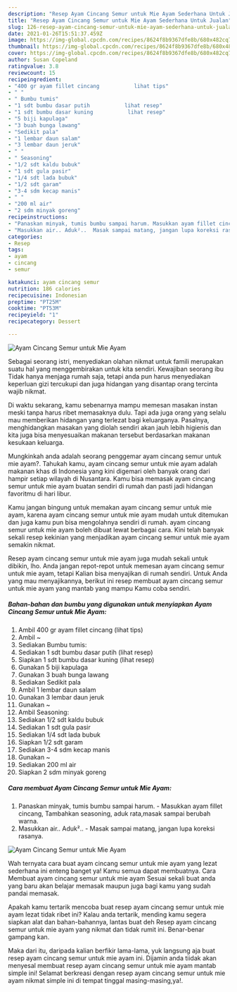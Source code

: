 ```yaml
---
description: "Resep Ayam Cincang Semur untuk Mie Ayam Sederhana Untuk Jualan"
title: "Resep Ayam Cincang Semur untuk Mie Ayam Sederhana Untuk Jualan"
slug: 126-resep-ayam-cincang-semur-untuk-mie-ayam-sederhana-untuk-jualan
date: 2021-01-26T15:51:37.459Z
image: https://img-global.cpcdn.com/recipes/8624f8b9367dfe8b/680x482cq70/ayam-cincang-semur-untuk-mie-ayam-foto-resep-utama.jpg
thumbnail: https://img-global.cpcdn.com/recipes/8624f8b9367dfe8b/680x482cq70/ayam-cincang-semur-untuk-mie-ayam-foto-resep-utama.jpg
cover: https://img-global.cpcdn.com/recipes/8624f8b9367dfe8b/680x482cq70/ayam-cincang-semur-untuk-mie-ayam-foto-resep-utama.jpg
author: Susan Copeland
ratingvalue: 3.8
reviewcount: 15
recipeingredient:
- "400 gr ayam fillet cincang           lihat tips"
- " "
- " Bumbu tumis"
- "1 sdt bumbu dasar putih           lihat resep"
- "1 sdt bumbu dasar kuning           lihat resep"
- "5 biji kapulaga"
- "3 buah bunga lawang"
- "Sedikit pala"
- "1 lembar daun salam"
- "3 lembar daun jeruk"
- " "
- " Seasoning"
- "1/2 sdt kaldu bubuk"
- "1 sdt gula pasir"
- "1/4 sdt lada bubuk"
- "1/2 sdt garam"
- "3-4 sdm kecap manis"
- " "
- "200 ml air"
- "2 sdm minyak goreng"
recipeinstructions:
- "Panaskan minyak, tumis bumbu sampai harum. Masukkan ayam fillet cincang, Tambahkan seasoning, aduk rata,masak sampai berubah warna."
- "Masukkan air.. Aduk²..  Masak sampai matang, jangan lupa koreksi rasanya."
categories:
- Resep
tags:
- ayam
- cincang
- semur

katakunci: ayam cincang semur 
nutrition: 186 calories
recipecuisine: Indonesian
preptime: "PT25M"
cooktime: "PT53M"
recipeyield: "1"
recipecategory: Dessert

---
```



![Ayam Cincang Semur untuk Mie Ayam](https://img-global.cpcdn.com/recipes/8624f8b9367dfe8b/680x482cq70/ayam-cincang-semur-untuk-mie-ayam-foto-resep-utama.jpg)

Sebagai seorang istri, menyediakan olahan nikmat untuk famili merupakan suatu hal yang menggembirakan untuk kita sendiri. Kewajiban seorang ibu Tidak hanya menjaga rumah saja, tetapi anda pun harus menyediakan keperluan gizi tercukupi dan juga hidangan yang disantap orang tercinta wajib nikmat.

Di waktu  sekarang, kamu sebenarnya mampu memesan masakan instan meski tanpa harus ribet memasaknya dulu. Tapi ada juga orang yang selalu mau memberikan hidangan yang terlezat bagi keluarganya. Pasalnya, menghidangkan masakan yang diolah sendiri akan jauh lebih higienis dan kita juga bisa menyesuaikan makanan tersebut berdasarkan makanan kesukaan keluarga. 



Mungkinkah anda adalah seorang penggemar ayam cincang semur untuk mie ayam?. Tahukah kamu, ayam cincang semur untuk mie ayam adalah makanan khas di Indonesia yang kini digemari oleh banyak orang dari hampir setiap wilayah di Nusantara. Kamu bisa memasak ayam cincang semur untuk mie ayam buatan sendiri di rumah dan pasti jadi hidangan favoritmu di hari libur.

Kamu jangan bingung untuk memakan ayam cincang semur untuk mie ayam, karena ayam cincang semur untuk mie ayam mudah untuk ditemukan dan juga kamu pun bisa mengolahnya sendiri di rumah. ayam cincang semur untuk mie ayam boleh dibuat lewat berbagai cara. Kini telah banyak sekali resep kekinian yang menjadikan ayam cincang semur untuk mie ayam semakin nikmat.

Resep ayam cincang semur untuk mie ayam juga mudah sekali untuk dibikin, lho. Anda jangan repot-repot untuk memesan ayam cincang semur untuk mie ayam, tetapi Kalian bisa menyajikan di rumah sendiri. Untuk Anda yang mau menyajikannya, berikut ini resep membuat ayam cincang semur untuk mie ayam yang mantab yang mampu Kamu coba sendiri.

<!--inarticleads1-->

##### Bahan-bahan dan bumbu yang digunakan untuk menyiapkan Ayam Cincang Semur untuk Mie Ayam:

1. Ambil 400 gr ayam fillet cincang           (lihat tips)
1. Ambil  ~
1. Sediakan  Bumbu tumis:
1. Sediakan 1 sdt bumbu dasar putih           (lihat resep)
1. Siapkan 1 sdt bumbu dasar kuning           (lihat resep)
1. Gunakan 5 biji kapulaga
1. Gunakan 3 buah bunga lawang
1. Sediakan Sedikit pala
1. Ambil 1 lembar daun salam
1. Gunakan 3 lembar daun jeruk
1. Gunakan  ~
1. Ambil  Seasoning:
1. Sediakan 1/2 sdt kaldu bubuk
1. Sediakan 1 sdt gula pasir
1. Sediakan 1/4 sdt lada bubuk
1. Siapkan 1/2 sdt garam
1. Sediakan 3-4 sdm kecap manis
1. Gunakan  ~
1. Sediakan 200 ml air
1. Siapkan 2 sdm minyak goreng




<!--inarticleads2-->

##### Cara membuat Ayam Cincang Semur untuk Mie Ayam:

1. Panaskan minyak, tumis bumbu sampai harum. - Masukkan ayam fillet cincang, Tambahkan seasoning, aduk rata,masak sampai berubah warna.
1. Masukkan air.. Aduk²..  - Masak sampai matang, jangan lupa koreksi rasanya.
<img src="//assets-global.cpcdn.com/assets/icons/button_play-2c75c40dde080a61004c1f40b05d8f140eaff45d7e9e6481dc71c63d2e7c4909.png" alt="Ayam Cincang Semur untuk Mie Ayam">



Wah ternyata cara buat ayam cincang semur untuk mie ayam yang lezat sederhana ini enteng banget ya! Kamu semua dapat membuatnya. Cara Membuat ayam cincang semur untuk mie ayam Sesuai sekali buat anda yang baru akan belajar memasak maupun juga bagi kamu yang sudah pandai memasak.

Apakah kamu tertarik mencoba buat resep ayam cincang semur untuk mie ayam lezat tidak ribet ini? Kalau anda tertarik, mending kamu segera siapkan alat dan bahan-bahannya, lantas buat deh Resep ayam cincang semur untuk mie ayam yang nikmat dan tidak rumit ini. Benar-benar gampang kan. 

Maka dari itu, daripada kalian berfikir lama-lama, yuk langsung aja buat resep ayam cincang semur untuk mie ayam ini. Dijamin anda tiidak akan menyesal membuat resep ayam cincang semur untuk mie ayam mantab simple ini! Selamat berkreasi dengan resep ayam cincang semur untuk mie ayam nikmat simple ini di tempat tinggal masing-masing,ya!.

